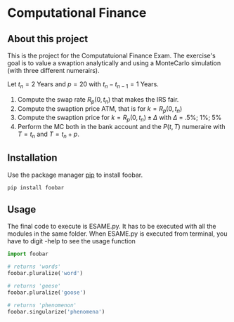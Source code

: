 # Computational Finance

## About this project 
This is the project for the Computatuional Finance Exam. The exercise's goal is to value a swaption analytically and using a MonteCarlo simulation (with three different numerairs).

Let $t_n = 2$ Years and $p = 20$ with $t_n-t_{n-1} = 1$ Years.
1. Compute the swap rate $R_p(0, t_n)$ that makes the IRS fair.
2. Compute the swaption price ATM, that is for $k = R_p(0, t_n)$
3. Compute the swaption price for $k = R_p(0, t_n) ± \Delta$ with $\Delta$ = .5%; 1%; 5%
4. Perform the MC both in the bank account and the $P(t, T)$ numeraire with $T = t_n$ and $T = t_n+p$.

## Installation

Use the package manager [pip](https://pip.pypa.io/en/stable/) to install foobar.

```bash
pip install foobar
```

## Usage

The final code to execute is ESAME.py. It has to be executed with all the modules in the same folder. When ESAME.py is executed from terminal, you have to digit -help to see the usage function
```python
import foobar

# returns 'words'
foobar.pluralize('word')

# returns 'geese'
foobar.pluralize('goose')

# returns 'phenomenon'
foobar.singularize('phenomena')
```
